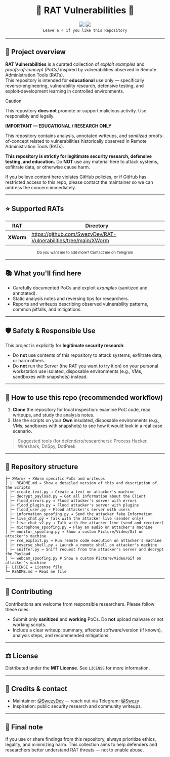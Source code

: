 <h1 align="center">🐀 RAT Vulnerabilities 🐀</h1>

<p align="center">
  <a href="https://www.python.org" target="_blank"><img src="https://img.shields.io/badge/Language-Python-blue?style=for-the-badge&logo=python" /></a>
  <a href="https://t.me/swezy" target="_blank"><img src="https://img.shields.io/badge/Telegram-@Swezy-blue?style=for-the-badge&logo=telegram" /></a>
  <br>
  <code>Leave a ⭐ if you like this Repository</code>
</p>

---

## 🚩 Project overview

**RAT Vulnerabilities** is a curated collection of *exploit examples* and *proofs‑of‑concept (PoCs)* inspired by vulnerabilities observed in Remote Administration Tools (RATs).  
This repository is intended for **educational** use only — specifically reverse‑engineering, vulnerability research, defensive testing, and exploit‑development learning in controlled environments.

> [!CAUTION]
> This repository **does not** promote or support malicious activity. Use responsibly and legally.
> 
> **IMPORTANT — EDUCATIONAL / RESEARCH ONLY**
>
> This repository contains analysis, annotated writeups, and *sanitized* proofs-of-concept related to vulnerabilities historically observed in Remote Administration Tools (RATs).
>
> **This repository is strictly for legitimate security research, defensive testing, and education.** Do **NOT** use any material here to attack systems, exfiltrate data, or otherwise cause harm.
>
> If you believe content here violates GitHub policies, or if GitHub has restricted access to this repo, please contact the maintainer so we can address the concern immediately.

---

## ⭐ Supported RATs

<div align="center">

| RAT | Directory |
|--------------|--------------|
| **XWorm**    | https://github.com/SwezyDev/RAT-Vulnerabilities/tree/main/XWorm |

</div>

<p align="center">
  <sub>Do you want me to add more? Contact me on Telegram</sub>
</p>

---

## 📚 What you'll find here

- Carefully documented PoCs and exploit *examples* (sanitized and annotated).  
- Static analysis notes and reversing tips for researchers.  
- Reports and writeups describing observed vulnerability patterns, common pitfalls, and mitigations.

---

## 🛡️ Safety & Responsible Use

This project is explicitly for **legitimate security research**:

- Do **not** use contents of this repository to attack systems, exfiltrate data, or harm others.
- Do **not** run the Server (the RAT you want to try it on) on your personal workstation use isolated, disposable environments (e.g., VMs, sandboxes with snapshots) instead.

---

## 🧭 How to use this repo (recommended workflow)

1. **Clone** the repository for local inspection: examine PoC code, read writeups, and study the analysis notes.
2. Use the scripts on your **Own** insulated, disposable environments (e.g., VMs, sandboxes with snapshots) to see how it would look in a real case scenario.

> Suggested tools (for defenders/researchers): Process Hacker, Wireshark, DnSpy, DotPeek

---

## 📝 Repository structure 

```/
├─ XWorm/ ➔ XWorm specific PoCs and writeups
│ ├─ README.md ➔ Show a detailed version of this and description of the Scripts
│ ├─ create_text.py ➔ Create a text on attacker's machine
│ ├─ decrypt_payload.py ➔ Get all Information about the Client
│ ├─ flood_errors.py ➔ Flood attacker's server with errors
│ ├─ flood_plugin.py ➔ Flood attacker's server with plugins
│ ├─ flood_user.py ➔ Flood attacker's server with users
│ ├─ information_spoofing.py ➔ Send the attacker fake Information
│ ├─ live_chat.py ➔ Talk with the attacker live (sender only)
│ ├─ live_chat_v2.py ➔ Talk with the attacker live (send and receiver)
│ ├─ microphone_spoofing.py ➔ Play an audio on attacker's machine
│ ├─ monitor_spoofing.py ➔ Show a custom Picture/Video/Gif on attacker's machine
│ ├─ rce_exploit.py ➔ Run remote code execution on attacker's machine
│ ├─ reverse_shell.py ➔ Launch a remote shell on attacker's machine
│ ├─ sniffer.py ➔ Sniff request from the attacker's server and decrypt the Payload
│ └─ webcam_spoofing.py # Show a custom Picture/Video/Gif on attacker's machine
├─ LICENSE ➔ License file
└─ README.md ➔ Read me file
```

---

## 🧩 Contributing

Contributions are welcome from responsible researchers. Please follow these rules:

- Submit only **sanitized** and **working** PoCs. Do **not** upload malware or not working scripts.
- Include a clear writeup: summary, affected software/version (if known), analysis steps, and recommended mitigations.

---

## ⚖️ License

Distributed under the **MIT License**. See `LICENSE` for more information.

---

## 🙌 Credits & contact

- Maintainer: [@SwezyDev](https://github.com/SwezyDev) — reach out via Telegram: [@Swezy](https://t.me/swezy)  
- Inspiration: public security research and community writeups.

---

## 📣 Final note

If you use or share findings from this repository, always prioritize ethics, legality, and minimizing harm. This collection aims to help defenders and researchers better understand RAT threats — not to enable abuse.
